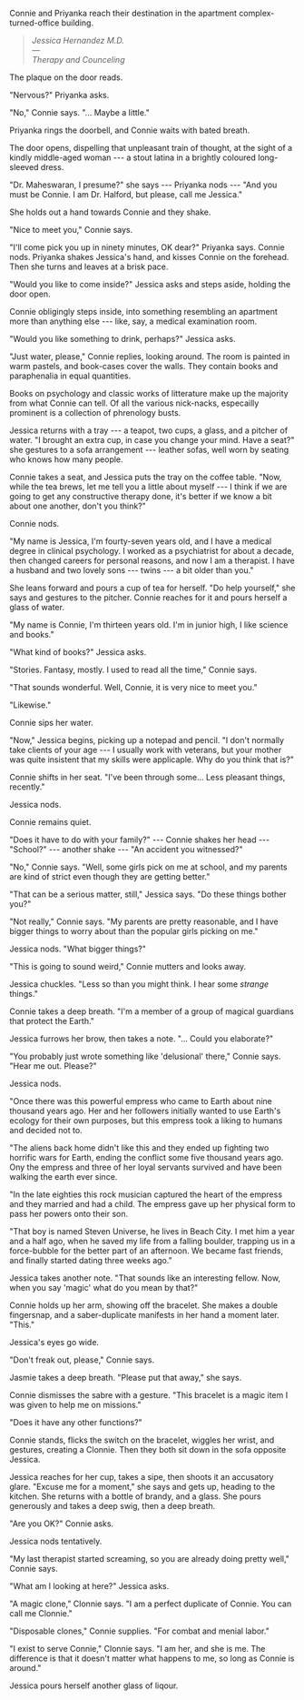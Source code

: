 Connie and Priyanka reach their destination in
the apartment complex-turned-office building.

> *Jessica Hernandez M.D.*  
> &mdash;  
> *Therapy and Counceling*

The plaque on the door reads.

"Nervous?" Priyanka asks.

"No," Connie says. "... Maybe a little."

Priyanka rings the doorbell, and Connie waits with bated breath.

The door opens, dispelling that unpleasant train of thought, at the sight of
a kindly middle-aged woman --- a stout latina in a brightly coloured long-sleeved
dress.

"Dr. Maheswaran, I presume?" she says --- Priyanka nods --- "And you must be Connie.
I am Dr. Halford, but please, call me Jessica."

She holds out a hand towards Connie and they shake.

"Nice to meet you," Connie says.

"I'll come pick you up in ninety minutes, OK dear?" Priyanka says. Connie nods. Priyanka
shakes Jessica's hand, and kisses Connie on the forehead. Then she turns and leaves at
a brisk pace.

"Would you like to come inside?" Jessica asks and steps aside, holding the door open.

Connie obligingly steps inside, into something resembling an apartment more than
anything else --- like, say, a medical examination room.

"Would you like something to drink, perhaps?" Jessica asks.

"Just water, please," Connie replies, looking around. The room is painted in
warm pastels, and book-cases cover the walls. They contain books and paraphenalia
in equal quantities.

Books on psychology and classic works of litterature make up the majority from what
Connie can tell. Of all the various nick-nacks, especailly prominent is a collection
of phrenology busts.

Jessica returns with a tray --- a teapot, two cups, a glass, and a pitcher of water. "I brought an
extra cup, in case you change your mind. Have a seat?" she gestures to a sofa arrangement
--- leather sofas, well worn by seating who knows how many people.

Connie takes a seat, and Jessica puts the tray on the coffee table. "Now, while the tea brews, let
me tell you a little about myself --- I think if we are going to get any constructive therapy done,
it's better if we know a bit about one another, don't you think?"

Connie nods.

"My name is Jessica, I'm fourty-seven years old, and I have a medical degree in clinical psychology.
I worked as a psychiatrist for about a decade, then changed careers for personal reasons, and now
I am a therapist. I have a husband and two lovely sons --- twins --- a bit older than you."

She leans forward and pours a cup of tea for herself. "Do help yourself," she says and gestures to the
pitcher. Connie reaches for it and pours herself a glass of water.

"My name is Connie, I'm thirteen years old. I'm in junior high, I like science and books."

"What kind of books?" Jessica asks.

"Stories. Fantasy, mostly. I used to read all the time," Connie says.

"That sounds wonderful. Well, Connie, it is very nice to meet you."

"Likewise."

Connie sips her water.

"Now," Jessica begins, picking up a notepad and pencil. "I don't normally take clients
of your age --- I usually work
with veterans, but your mother was quite insistent that my skills were applicaple.
Why do you think that is?"

Connie shifts in her seat. "I've been through some... Less pleasant things, recently."

Jessica nods.

Connie remains quiet.

"Does it have to do with your family?" --- Connie shakes her head --- "School?"
--- another shake --- "An accident you witnessed?"

"No," Connie says. "Well, some girls pick on me at school, and my parents are kind
of strict even though they are getting better."

"That can be a serious matter, still," Jessica says. "Do these things bother you?"

"Not really," Connie says. "My parents are pretty reasonable, and I have bigger things
to worry about than the popular girls picking on me."

Jessica nods. "What bigger things?"

"This is going to sound weird," Connie mutters and looks away.

Jessica chuckles. "Less so than you might think. I hear some *strange* things."

Connie takes a deep breath. "I'm a member of a group of magical guardians
that protect the Earth."

Jessica furrows her brow, then takes a note. "... Could you elaborate?"

"You probably just wrote something like 'delusional' there," Connie says. "Hear me out.
Please?"

Jessica nods.

"Once there was this powerful empress who came to Earth about nine thousand years ago.
Her and her followers initially wanted to use Earth's ecology for their own purposes, but this empress
took a liking to humans and decided not to.

"The aliens back home didn't like this and they ended up fighting two horrific wars
for Earth, ending the conflict some five thousand years ago. Ony the empress and
three of her loyal servants survived and have been walking the earth ever since.

"In the late eighties this rock musician captured the heart of the empress and they
married and had a child. The empress gave up her physical form to pass her powers onto
their son.

"That boy is named Steven Universe, he lives in Beach City. I met him a year and a half
ago, when he saved my life from a falling boulder, trapping us in a force-bubble for the better
part of an afternoon. We became fast friends, and finally started dating three weeks ago."

Jessica takes another note. "That sounds like an interesting fellow. Now, when you
say 'magic' what do you mean by that?"

Connie holds up her arm, showing off the bracelet. She makes a double fingersnap, and a
saber-duplicate manifests in her hand a moment later. "This."

Jessica's eyes go wide.

"Don't freak out, please," Connie says.

Jasmie takes a deep breath. "Please put that away," she says.

Connie dismisses the sabre with a gesture. "This bracelet is a magic item
I was given to help me on missions."

"Does it have any other functions?"

Connie stands, flicks the switch on the bracelet, wiggles her wrist, and gestures,
creating a Clonnie. Then they both sit down in the sofa opposite Jessica.

Jessica reaches for her cup, takes a sipe, then shoots it an accusatory glare. "Excuse me for a moment,"
she says and gets up, heading to the kitchen. She returns with a bottle of brandy, and a glass.
She pours generously and takes a deep swig, then a deep breath.

"Are you OK?" Connie asks.

Jessica nods tentatively.

"My last therapist started screaming, so you are already doing pretty well," Connie says.

"What am I looking at here?" Jessica asks.

"A magic clone," Clonnie says. "I am a perfect duplicate of Connie. You can call
me Clonnie."

"Disposable clones," Connie supplies. "For combat and menial labor."

"I exist to serve Connie," Clonnie says. "I am her, and she is me. The difference
is that it doesn't matter what happens to me, so long as Connie is around."

Jessica pours herself another glass of liqour.
